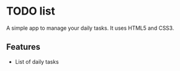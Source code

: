 # TODO list
A simple app to manage your daily tasks. It uses HTML5 and CSS3.

## Features
* List of daily tasks
